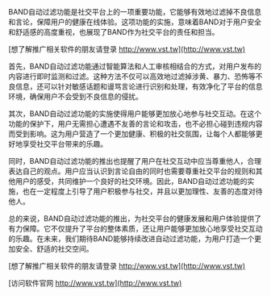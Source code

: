 BAND自动过滤功能是社交平台上的一项重要功能，它能够有效地过滤掉不良信息和言论，保障用户的健康在线体验。这项功能的实施，意味着BAND对于用户安全和舒适感的高度重视，也展现了BAND作为社交平台的责任和担当。

[想了解推广相关软件的朋友请登录 http://www.vst.tw](http://www.vst.tw)

首先，BAND自动过滤功能通过智能算法和人工审核相结合的方式，对用户发布的内容进行即时监测和过滤。这种方法不仅可以高效地过滤掉涉黄、暴力、恐怖等不良信息，还可以针对敏感话题和谩骂言论进行识别和处理，有效净化了平台的信息环境，确保用户不会受到不良信息的侵扰。

其次，BAND自动过滤功能的实施使得用户能够更加放心地参与社交互动。在这个功能的保护下，用户无需担心遭遇不友善的言论和攻击，也不必担心碰到违规内容而受到影响。这为用户营造了一个更加健康、积极的社交氛围，让每个人都能够更好地享受社交平台带来的乐趣。

同时，BAND自动过滤功能的推出也提醒了用户在社交互动中应当尊重他人，合理表达自己的观点。用户应当认识到言论自由的同时也需要尊重社交平台的规则和其他用户的感受，共同维护一个良好的社交环境。因此，BAND自动过滤功能的实施，也在一定程度上引导了用户积极参与社交，并且以更加理性、友善的态度对待他人。

总的来说，BAND自动过滤功能的推出，为社交平台的健康发展和用户体验提供了有力保障。它不仅提升了平台的整体素质，还让用户能够更加放心地享受社交互动的乐趣。在未来，我们期待BAND能够持续改进自动过滤功能，为用户打造一个更加安全、舒适的社交空间。

[想了解推广相关软件的朋友请登录 http://www.vst.tw](http://www.vst.tw)


[访问软件官网 http://www.vst.tw](http://www.vst.tw)
